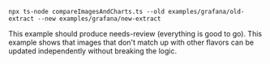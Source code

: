 ```console
npx ts-node compareImagesAndCharts.ts --old examples/grafana/old-extract --new examples/grafana/new-extract
```

This example should produce needs-review (everything is good to go). This example shows that images that don't match up with other flavors can be updated independently without breaking the logic.
